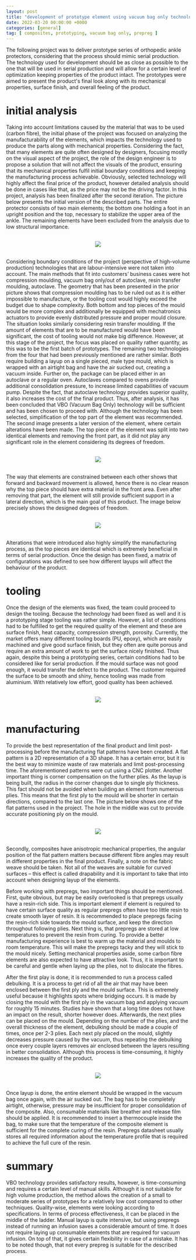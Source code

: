 ```yaml
---
layout: post
title: "development of prototype element using vacuum bag only technology."
date: 2022-03-20 00:00:00 +0000
categories: [general]
tag: [ composites, prototyping, vacuum bag only, prepreg ]
---
```


The following project was to deliver prototype series of orthopedic ankle protectors, considering that the process
should mimic serial production.
The technology used for development should be as close as possible to the one that will be used in serial production and
will allow for a certain level of optimization keeping properties of the product intact.
The prototypes were aimed to present the product's final look along with its mechanical properties, surface finish, and
overall feeling of the product.

# initial analysis

Taking into account limitations caused by the material that was to be used (carbon fibre), the initial phase of the
project was focused on analyzing the manufacturability of the elements,
which impacts the technology used to produce the parts along with mechanical properties. Considering the fact, that many
elements are quite often designed by designers,
focusing mostly on the visual aspect of the project, the role of the design engineer is to propose a solution that will
not affect the visuals of the product,
ensuring that its mechanical properties fulfil initial boundary conditions and keeping the manufacturing process
achievable. Obviously,
selected technology will highly affect the final price of the product, however detailed analysis should be done in cases
like that, as the price may not be the driving factor.
In this project, analysis has been finalized after the second iteration. The picture below presents the initial version
of the described parts. The entire protector consists of two main elements;
the bottom one holding a foot in an upright position and the top, necessary to stabilize the upper area of the ankle.
The remaining elements have been excluded from the analysis due to low structural importance.

<br>
<center>
<img src="https://raw.githubusercontent.com/furmanp/my-personal-website/6b45c1c80cd0e60d29031cbaa3f3412a06e61a56/_posts/2022-03-21-composite-element-using-VBO/assets/image-1.png">
</center><br>


Considering boundary conditions of the project (perspective of high-volume production) technologies that are
labour-intensive were not taken into account.
The main methods that fit into customers’ business cases were hot compression moulding, vacuum bag only/out of
autoclave, resin transfer moulding, autoclave.
The geometry that has been presented in the prior picture shows that compression moulding has to be ruled out as it is
either impossible to manufacture,
or the tooling cost would highly exceed the budget due to shape complexity. Both bottom and top pieces of the mould
would be more complex and additionally be
equipped with mechatronics actuators to provide evenly distributed pressure and proper mould closure. The situation
looks similarly considering resin transfer moulding.
If the amount of elements that are to be manufactured would have been significant, the cost of tooling would not make
big difference. However, at this stage of the project,
the focus was placed on quality rather quantity, as this was to be the first batch of prototypes.
The remaining two technologies from the four that had been previously mentioned are rather similar.
Both require building a layup on a single pieced, male type mould, which is wrapped with an airtight bag and have the
air sucked out, creating a vacuum inside.
Further on, the package can be placed either in an autoclave or a regular oven. Autoclaves compared to ovens provide
additional consolidation pressure, to increase limited capabilities of vacuum pump.
Despite the fact, that autoclave technology provides superior quality, it also increases the cost of the final product.
Thus, after analysis, it has been concluded that VBO (Vacuum Bag Only) technology will be sufficient and has been chosen
to proceed with.
Although the technology has been selected, simplification of the top part of the element was recommended. The second
image presents a later version of the element,
where certain alterations have been made. The top piece of the element was split into two identical elements and
removing the front part, as it did not play any
significant role in the element considering its degrees of freedom.

<br>
<center>
<img src="https://raw.githubusercontent.com/furmanp/my-personal-website/6b45c1c80cd0e60d29031cbaa3f3412a06e61a56/_posts/2022-03-21-composite-element-using-VBO/assets/image-2.png">
</center><br>


The way that elements are constrained between each other shows that forward and backward movement is allowed, hence
there is no clear reason why the top piece should have extra material in the front area.
Even after removing that part, the element will still provide sufficient support in a lateral direction, which is the
main goal of this product.
The image below precisely shows the designed degrees of freedom.

<br>
<center>
<img src="https://raw.githubusercontent.com/furmanp/my-personal-website/6b45c1c80cd0e60d29031cbaa3f3412a06e61a56/_posts/2022-03-21-composite-element-using-VBO/assets/image-3.png">
</center><br>


Alterations that were introduced also highly simplify the manufacturing process, as the top pieces are identical which
is extremely beneficial in terms of serial production.
Once the design has been fixed, a matrix of configurations was defined to see how different layups will affect the
behaviour of the product.

# tooling

Once the design of the elements was fixed, the team could proceed to design the tooling. Because the technology had been
fixed as well and it is a prototyping stage tooling was rather simple.
However, a list of conditions had to be fulfilled to get the required quality of the element and these are surface
finish, heat capacity, compression strength, porosity.
Currently, the market offers many different tooling boards (PU, epoxy), which are easily machined and give good surface
finish,
but they often are quite porous and require an extra amount of work to get the surface nicely finished.
Thus again, despite this being a prototyping series, certain conditions had to be considered like for serial production.
If the mould surface was not good enough,
it would transfer the defect to the product. The customer required the surface to be smooth and shiny, hence tooling was
made from aluminium. With relatively low effort, good quality has been achieved.

<br>
<center>
<img src="https://raw.githubusercontent.com/furmanp/my-personal-website/6b45c1c80cd0e60d29031cbaa3f3412a06e61a56/_posts/2022-03-21-composite-element-using-VBO/assets/image-4.png">
</center><br>

# manufacturing

To provide the best representation of the final product and limit post-processing before the manufacturing flat patterns
have been created.
A flat pattern is a 2D representation of a 3D shape. It has a certain error, but it is the best way to minimize waste of
raw materials and limit post-processing time.
The aforementioned patterns were cut using a CNC plotter.
Another important thing is corner compensation on the further plies. As the layup is being built, the radius in the
corner changes due to single ply thickness.
This fact should not be avoided when building an element from numerous plies. This means that the first ply to the mould
will be shorter in certain directions, compared to the last one.
The picture below shows one of the flat patterns used in the project. The hole in the middle was cut to provide accurate
positioning ply on the mould.

<br>
<center>
<img src="https://raw.githubusercontent.com/furmanp/my-personal-website/6b45c1c80cd0e60d29031cbaa3f3412a06e61a56/_posts/2022-03-21-composite-element-using-VBO/assets/image-5.png">
</center><br>

Secondly, composites have anisotropic mechanical properties, the angular position of the flat pattern matters because
different fibre angles may result in different properties in the final product.
Finally, a note on the fabric weave should be taken. Not all of the weaves are suitable for curved surfaces – this
effect is called drapability and it is important to take that into account when designing layup of the elements.

Before working with prepregs, two important things should be mentioned. First, quite obvious, but may be easily
overlooked is that prepregs usually have a resin-rich side.
This is important element if element is required to have certain surface quality as regular prepregs often have too
little resin to create smooth layer of resin.
It is recommended to place prepregs facing the resin-rich side towards the mould surface, and keep the direction
throughout following plies.
Next thing is, that prepregs are stored at low temperatures to prevent the resin from curing. To provide a better
manufacturing experience is best to warm up the material and moulds to room temperature.
This will make the prepregs tacky and they will stick to the mould nicely.
Setting mechanical properties aside, some carbon fibre elements are also expected to have attractive look. Thus, it is
important to be careful and gentle when laying up the plies, not to dislocate the fibres.

After the first play is done, it is recommended to run a process called debulking. It is a process to get rid of all the
air that may have been enclosed between the first ply and the mould surface.
This is extremely useful because it highlights spots where bridging occurs. It is made by closing the mould with the
first ply in the vacuum bag and applying vacuum for roughly 15 minutes.
Studies have shown that a long time does not have an impact on the result, shorter however does. Afterwards, the next
plies can be placed on the mould.
Depending on the number of the plies, and the overall thickness of the element, debulking should be made a couple of
times, once per 2-3 plies. Each next ply placed on the mould, slightly decreases pressure caused
by the vacuum, thus repeating the debulking once every couple layers removes air enclosed between the layers resulting
in better consolidation.
Although this process is time-consuming,
it highly increases the quality of the product.

<br>
<center>
<img src="https://raw.githubusercontent.com/furmanp/my-personal-website/6b45c1c80cd0e60d29031cbaa3f3412a06e61a56/_posts/2022-03-21-composite-element-using-VBO/assets/image-6.jpg">
</center><br>

Once layup is done, the entire element should be wrapped in the vacuum bag once again, with the air sucked out. The bag
has to be completely airtight, otherwise,
pressure may be insufficient for proper consolidation of the composite. Also, consumable materials like breather and
release film should be applied.
It is recommended to insert a thermocouple inside the bag, to make sure that the temperature of the composite element is
sufficient for the complete curing of the resin.
Prepregs datasheet usually stores all required information about the temperature profile that is required to achieve the
full cure of the resin.

# summary

VBO technology provides satisfactory results, however, is time-consuming and requires a certain level of manual skills.
Although it is not suitable for high volume production,
the method allows the creation of a small to moderate series of prototypes for a relatively low cost compared to other
techniques.
Quality-wise, elements were looking according to specifications.
In terms of process effectiveness, it can be placed in the middle of the ladder.
Manual layup is quite intensive, but using prepregs instead of running an infusion saves a considerable amount of time.
It does not require laying up consumable elements that are required for vacuum infusion. On top of that, it gives
certain flexibility in case of a mistake.
It has to be noted though, that not every prepreg is suitable for the described process. 
